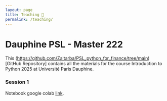 ```yaml
---
layout: page
title: Teaching 🏫
permalink: /teaching/
---
```


# Dauphine PSL - Master 222 

This (https://github.com/Zaltarba/PSL_python_for_finance/tree/main)[GitHub Repository] contains all the materials for the course Introduction to Python 2025 at Université Paris Dauphine.

### Session 1 

Notebook google colab [link](https://colab.research.google.com/github/Zaltarba/PSL_python_for_finance/blob/main/python_session_1.ipynb).
